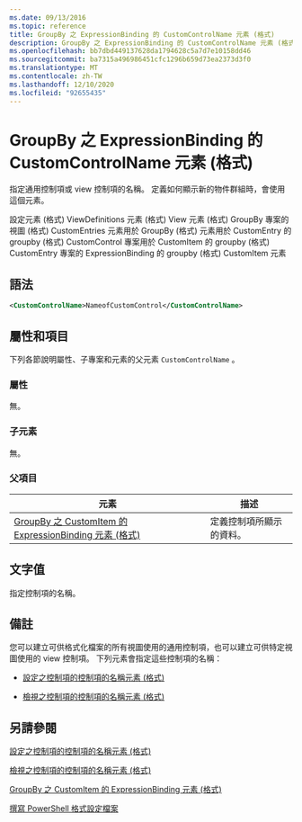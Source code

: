 ```yaml
---
ms.date: 09/13/2016
ms.topic: reference
title: GroupBy 之 ExpressionBinding 的 CustomControlName 元素 (格式)
description: GroupBy 之 ExpressionBinding 的 CustomControlName 元素 (格式)
ms.openlocfilehash: bb7dbd449137628da1794628c5a7d7e10158dd46
ms.sourcegitcommit: ba7315a496986451cfc1296b659d73ea2373d3f0
ms.translationtype: MT
ms.contentlocale: zh-TW
ms.lasthandoff: 12/10/2020
ms.locfileid: "92655435"
---
```

# <a name="customcontrolname-element-for-expressionbinding-for-groupby-format"></a>GroupBy 之 ExpressionBinding 的 CustomControlName 元素 (格式)

指定通用控制項或 view 控制項的名稱。 定義如何顯示新的物件群組時，會使用這個元素。

設定元素 (格式) ViewDefinitions 元素 (格式) View 元素 (格式) GroupBy 專案的視圖 (格式) CustomEntries 元素用於 GroupBy (格式) 元素用於 CustomEntry 的 groupby (格式) CustomControl 專案用於 CustomItem 的 groupby (格式) CustomEntry 專案的 ExpressionBinding 的 groupby (格式) CustomItem 元素

## <a name="syntax"></a>語法

```xml
<CustomControlName>NameofCustomControl</CustomControlName>
```

## <a name="attributes-and-elements"></a>屬性和項目

下列各節說明屬性、子專案和元素的父元素 `CustomControlName` 。

### <a name="attributes"></a>屬性

無。

### <a name="child-elements"></a>子元素

無。

### <a name="parent-elements"></a>父項目

|元素|描述|
|-------------|-----------------|
|[GroupBy 之 CustomItem 的 ExpressionBinding 元素 (格式)](./expressionbinding-element-for-customitem-for-groupby-format.md)|定義控制項所顯示的資料。|

## <a name="text-value"></a>文字值

指定控制項的名稱。

## <a name="remarks"></a>備註

您可以建立可供格式化檔案的所有視圖使用的通用控制項，也可以建立可供特定視圖使用的 view 控制項。 下列元素會指定這些控制項的名稱：

- [設定之控制項的控制項的名稱元素 (格式)](./name-element-for-control-for-controls-for-configuration-format.md)

- [檢視之控制項的控制項的名稱元素 (格式)](./name-element-for-control-for-controls-for-view-format.md)

## <a name="see-also"></a>另請參閱

[設定之控制項的控制項的名稱元素 (格式)](./name-element-for-control-for-controls-for-configuration-format.md)

[檢視之控制項的控制項的名稱元素 (格式)](./name-element-for-control-for-controls-for-view-format.md)

[GroupBy 之 CustomItem 的 ExpressionBinding 元素 (格式)](./expressionbinding-element-for-customitem-for-groupby-format.md)

[撰寫 PowerShell 格式設定檔案](./writing-a-powershell-formatting-file.md)
